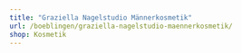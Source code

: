 ```yaml
---
title: "Graziella Nagelstudio Männerkosmetik"
url: /boeblingen/graziella-nagelstudio-maennerkosmetik/
shop: Kosmetik
---
```

